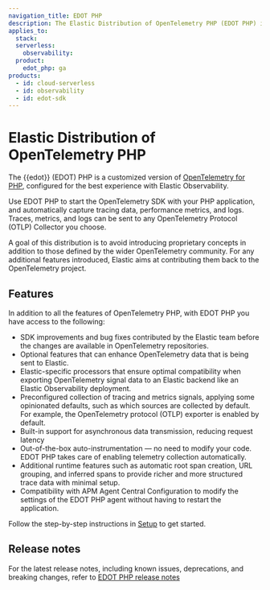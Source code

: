 ```yaml
---
navigation_title: EDOT PHP
description: The Elastic Distribution of OpenTelemetry PHP (EDOT PHP) is a customized version of OpenTelemetry for PHP.
applies_to:
  stack:
  serverless:
    observability:
  product:
    edot_php: ga
products:
  - id: cloud-serverless
  - id: observability
  - id: edot-sdk
---
```


# Elastic Distribution of OpenTelemetry PHP

The {{edot}} (EDOT) PHP is a customized version of [OpenTelemetry for PHP](https://opentelemetry.io/docs/languages/php), configured for the best experience with Elastic Observability. 

Use EDOT PHP to start the OpenTelemetry SDK with your PHP application, and automatically capture tracing data, performance metrics, and logs. Traces, metrics, and logs can be sent to any OpenTelemetry Protocol (OTLP) Collector you choose.

A goal of this distribution is to avoid introducing proprietary concepts in addition to those defined by the wider OpenTelemetry community. For any additional features introduced, Elastic aims at contributing them back to the OpenTelemetry project.

## Features

In addition to all the features of OpenTelemetry PHP, with EDOT PHP you have access to the following:

* SDK improvements and bug fixes contributed by the Elastic team before the changes are available in OpenTelemetry repositories.
* Optional features that can enhance OpenTelemetry data that is being sent to Elastic.
* Elastic-specific processors that ensure optimal compatibility when exporting OpenTelemetry signal data to an Elastic backend like an Elastic Observability deployment.
* Preconfigured collection of tracing and metrics signals, applying some opinionated defaults, such as which sources are collected by default. For example, the OpenTelemetry protocol (OTLP) exporter is enabled by default.
* Built-in support for asynchronous data transmission, reducing request latency
* Out-of-the-box auto-instrumentation — no need to modify your code. EDOT PHP takes care of enabling telemetry collection automatically.
* Additional runtime features such as automatic root span creation, URL grouping, and inferred spans to provide richer and more structured trace data with minimal setup.
* Compatibility with APM Agent Central Configuration to modify the settings of the EDOT PHP agent without having to restart the application.

Follow the step-by-step instructions in [Setup](/reference/edot-sdks/php/setup/index.md) to get started.

## Release notes

For the latest release notes, including known issues, deprecations, and breaking changes, refer to [EDOT PHP release notes](elastic-otel-php://release-notes/index.md)
